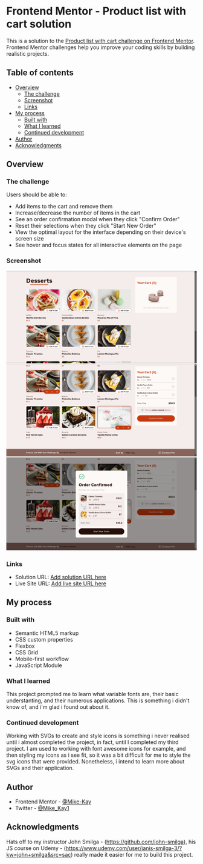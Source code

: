 # Frontend Mentor - Product list with cart solution

This is a solution to the [Product list with cart challenge on Frontend Mentor](https://www.frontendmentor.io/challenges/product-list-with-cart-5MmqLVAp_d). Frontend Mentor challenges help you improve your coding skills by building realistic projects.

## Table of contents

- [Overview](#overview)
  - [The challenge](#the-challenge)
  - [Screenshot](#screenshot)
  - [Links](#links)
- [My process](#my-process)
  - [Built with](#built-with)
  - [What I learned](#what-i-learned)
  - [Continued development](#continued-development)
- [Author](#author)
- [Acknowledgments](#acknowledgments)

## Overview

### The challenge

Users should be able to:

- Add items to the cart and remove them
- Increase/decrease the number of items in the cart
- See an order confirmation modal when they click "Confirm Order"
- Reset their selections when they click "Start New Order"
- View the optimal layout for the interface depending on their device's screen size
- See hover and focus states for all interactive elements on the page

### Screenshot

![](./src/ScreenShot/complete-1.jpg)
![](./src/ScreenShot/complete-2.jpg)
![](./src/ScreenShot/complete-3.jpg)

### Links

- Solution URL: [Add solution URL here](https://www.frontendmentor.io/solutions/responsive-product-list-with-cart-ukgXTeSNMl)
- Live Site URL: [Add live site URL here](https://01-product-list-with-cart.netlify.app/)

## My process

### Built with

- Semantic HTML5 markup
- CSS custom properties
- Flexbox
- CSS Grid
- Mobile-first workflow
- JavaScript Module

### What I learned

This project prompted me to learn what variable fonts are, their basic understanting, and their numerous applications. This is something i didn't know of, and i'm glad i found out about it.

### Continued development

Working with SVGs to create and style icons is something i never realised until i almost completed the project, in fact, until I completed my third project. I am used to working with font awesome icons for example, and then styling my icons as i see fit, so it was a bit difficult for me to style the svg icons that were provided. Nonetheless, i intend to learn more about SVGs and their application.

## Author

- Frontend Mentor - [@Mike-Kay](https://www.frontendmentor.io/profile/Mike-Kay)
- Twitter - [@Mike_Kay1](https://www.twitter.com/@Mike_Kay1)

## Acknowledgments

Hats off to my instructor John Smilga - (https://github.com/john-smilga), his JS course on Udemy - (https://www.udemy.com/user/janis-smilga-3/?kw=john+smilga&src=sac) really made it easier for me to build this project.
